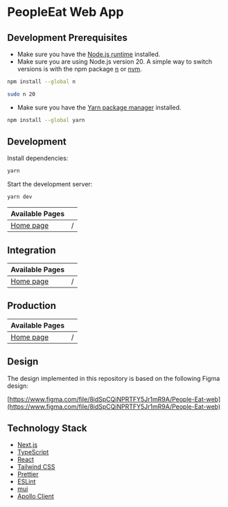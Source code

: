 # PeopleEat Web App

## Development Prerequisites

-   Make sure you have the [Node.js runtime](https://nodejs.org) installed.
-   Make sure you are using Node.js version 20. A simple way to switch versions is with the npm package [n](https://www.npmjs.com/package/n) or [nvm](https://github.com/nvm-sh/nvm).

```bash
npm install --global n
```

```bash
sudo n 20
```

-   Make sure you have the [Yarn package manager](https://yarnpkg.com) installed.

```bash
npm install --global yarn
```

## Development

Install dependencies:

```bash
yarn
```

Start the development server:

```bash
yarn dev
```

| Available Pages                    |     |
| ---------------------------------- | --- |
| [Home page](http://localhost:3000) | /   |

## Integration

| Available Pages                                           |     |
| --------------------------------------------------------- | --- |
| [Home page](https://integration-people-eat.cem-yilmaz.de) | /   |

## Production

| Available Pages                               |     |
| --------------------------------------------- | --- |
| [Home page](https://people-eat.cem-yilmaz.de) | /   |

## Design

The design implemented in this repository is based on the following Figma design:

[https://www.figma.com/file/8idSpCQiNPRTFY5Jr1mR9A/People-Eat-web](https://www.figma.com/file/8idSpCQiNPRTFY5Jr1mR9A/People-Eat-web)

## Technology Stack

-   [Next.js](https://nextjs.org)
-   [TypeScript](https://www.typescriptlang.org)
-   [React](https://reactjs.org)
-   [Tailwind CSS](https://tailwindcss.com)
-   [Prettier](https://prettier.io)
-   [ESLint](https://eslint.org)
-   [mui](https://mui.com)
-   [Apollo Client](https://www.apollographql.com/docs/react)
